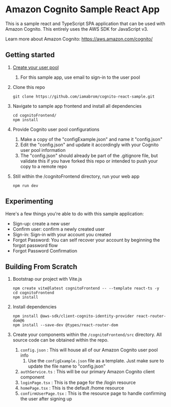 # Amazon Cognito Sample React App

This is a sample react and TypeScript SPA application that can be used with Amazon Cognito. This entirely uses the AWS SDK for JavaScript v3.

Learn more about Amazon Cognito: https://aws.amazon.com/cognito/

## Getting started
1. [Create your user pool](https://docs.aws.amazon.com/cognito/latest/developerguide/cognito-user-pool-as-user-directory.html)
    1. For this sample app, use email to sign-in to the user pool

2. Clone this repo
    ```
    git clone https://github.com/iamabrom/cognito-react-sample.git
    ```
3. Navigate to sample app frontend and install all dependencies
    ```
    cd cognitoFrontend/
    npm install
    ```
4. Provide Cognito user pool configurations
    1. Make a copy of the "configExample.json" and name it "config.json"
    2. Edit the "config.json" and update it accordingly with your Cognito user pool information
    3. The "config.json" should already be part of the .gitignore file, but validate this if you have forked this repo or intended to push your copy to a remote repo

5. Still within the /cognitoFrontend directory, run your web app
    ```
    npm run dev
    ```

## Experimenting 

Here's a few things you're able to do with this sample application:

- Sign-up: create a new user
- Confirm user: confirm a newly created user
- Sign-in: Sign-in with your account you created
- Forgot Password: You can self recover your account by beginning the forgot password flow
- Forgot Password Confirmation

## Building From Scratch 

1. Bootstrap our project with Vite.js
    ```
    npm create vite@latest cognitoFrontend -- --template react-ts -y
    cd cognitoFrontend
    npm install
    ```

2. Install dependencies
    ```
    npm install @aws-sdk/client-cognito-identity-provider react-router-dom@6
    npm install --save-dev @types/react-router-dom
    ```

3. Create your components within the `/cognitoFrontend/src` directory. All source code can be obtained within the repo.
    1. `config.json` : This will house all of our Amazon Cognito user pool info
        1. Use the `configExample.json` file as a template. Just make sure to update the file name to "config.json"
    2. `authService.ts` : This will be our primary Amazon Cognito client component
    3. `loginPage.tsx` : This is the page for the /login resource
    4. `homePage.tsx` : This is the default /home resource
    5. `confirmUserPage.tsx` : This is the resource page to handle confirming the user after signing up